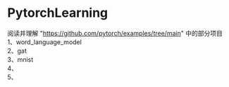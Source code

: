 # PytorchLearning
阅读并理解 "https://github.com/pytorch/examples/tree/main" 中的部分项目  
1、word_language_model  
2、gat  
3、mnist  
4、  
5、  
